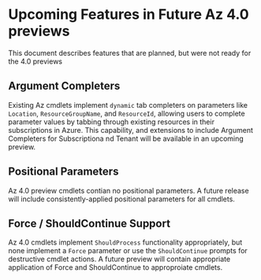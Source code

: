 # Upcoming Features in Future Az 4.0 previews
This document describes features that are planned, but were not ready for the 4.0 previews

## Argument Completers
Existing Az cmdlets implement `dynamic` tab completers on parameters like `Location`, `ResourceGroupName`, and `ResourceId`, allowing users to complete parameter values by tabbing through existing resources in their subscriptions in Azure.  This capability, and extensions to include Argument Completers for Subscriptiona nd Tenant will be available in an upcoming preview.

## Positional Parameters
Az 4.0 preview cmdlets contian no positional parameters.  A future release will include consistently-applied positional parameters for all cmdlets.

## Force / ShouldContinue Support
Az 4.0 cmdlets implement `ShouldProcess` functionality appropriately, but none implement a `Force` parameter or use the `ShouldContinue` prompts for destructive cmdlet actions.  A future preview will contain appropriate application of Force and ShouldContinue to approproiate cmdlets.


